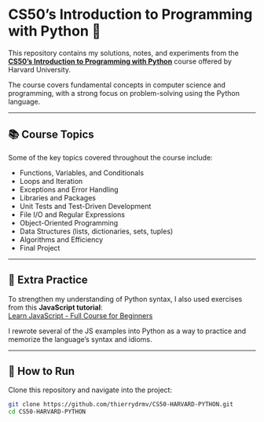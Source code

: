 # CS50’s Introduction to Programming with Python 🐍

This repository contains my solutions, notes, and experiments from the **[CS50’s Introduction to Programming with Python](https://cs50.harvard.edu/python/)** course offered by Harvard University.

The course covers fundamental concepts in computer science and programming, with a strong focus on problem-solving using the Python language.

---

## 📚 Course Topics

Some of the key topics covered throughout the course include:

- Functions, Variables, and Conditionals
- Loops and Iteration
- Exceptions and Error Handling
- Libraries and Packages
- Unit Tests and Test-Driven Development
- File I/O and Regular Expressions
- Object-Oriented Programming
- Data Structures (lists, dictionaries, sets, tuples)
- Algorithms and Efficiency
- Final Project

---

## 📝 Extra Practice

To strengthen my understanding of Python syntax, I also used exercises from this **JavaScript tutorial**:  
[Learn JavaScript - Full Course for Beginners](https://www.youtube.com/watch?v=5qlbbpvp2Y4&t=27328s)

I rewrote several of the JS examples into Python as a way to practice and memorize the language’s syntax and idioms.

---

## 🚀 How to Run

Clone this repository and navigate into the project:

```bash
git clone https://github.com/thierrydrmv/CS50-HARVARD-PYTHON.git
cd CS50-HARVARD-PYTHON
```
